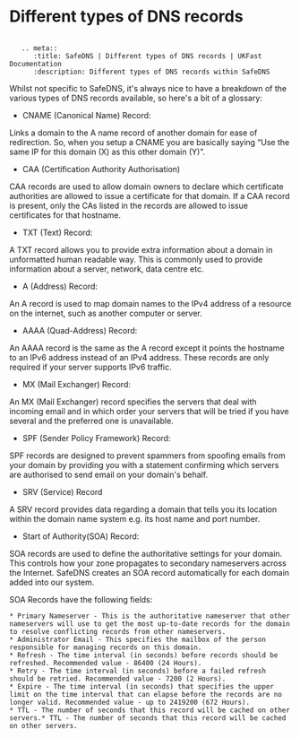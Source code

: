 # Different types of DNS records

```eval_rst

   .. meta::
      :title: SafeDNS | Different types of DNS records | UKFast Documentation
      :description: Different types of DNS records within SafeDNS

```

Whilst not specific to SafeDNS, it's always nice to have a breakdown of the various types of DNS records available, so here's a bit of a glossary:

* CNAME (Canonical Name) Record:

 Links a domain to the A name record of another domain for ease of redirection. So, when you setup a CNAME you are basically saying “Use the same IP for this domain (X) as this other domain (Y)”.

* CAA (Certification Authority Authorisation)

CAA records are used to allow domain owners to declare which certificate authorities are allowed to issue a certificate for that domain. If a CAA record is present, only the CAs listed in the records are allowed to issue certificates for that hostname.

* TXT (Text) Record:

A TXT record allows you to provide extra information about a domain in unformatted human readable way. This is commonly used to provide information about a server, network, data centre etc.

* A (Address) Record:

An A record is used to map domain names to the IPv4 address of a resource on the internet, such as another computer or server.

* AAAA (Quad-Address) Record:

An AAAA record is the same as the A record except it points the hostname to an IPv6 address instead of an IPv4 address. These records are only required if your server supports IPv6 traffic.

* MX (Mail Exchanger) Record:

An MX (Mail Exchanger) record specifies the servers that deal with incoming email and in which order your servers that will be tried if you have several and the preferred one is unavailable.

* SPF (Sender Policy Framework) Record:

SPF records are designed to prevent spammers from spoofing emails from your domain by providing you with a statement confirming which servers are authorised to send email on your domain's behalf.

* SRV (Service) Record

A SRV record provides data regarding a domain that tells you its location within the domain name system e.g. its host name and port number.

* Start of Authority(SOA) Record:

SOA records are used to define the authoritative settings for your domain. This controls how your zone propagates to secondary nameservers across the Internet. SafeDNS creates an SOA record automatically for each domain added into our system.

SOA Records have the following fields:

    * Primary Nameserver - This is the authoritative nameserver that other nameservers will use to get the most up-to-date records for the domain to resolve conflicting records from other nameservers.
    * Administrator Email - This specifies the mailbox of the person responsible for managing records on this domain.
    * Refresh - The time interval (in seconds) before records should be refreshed. Recommended value - 86400 (24 Hours).
    * Retry - The time interval (in seconds) before a failed refresh should be retried. Recommended value - 7200 (2 Hours).
    * Expire - The time interval (in seconds) that specifies the upper limit on the time interval that can elapse before the records are no longer valid. Recommended value - up to 2419200 (672 Hours).
    * TTL - The number of seconds that this record will be cached on other servers.* TTL - The number of seconds that this record will be cached on other servers.
